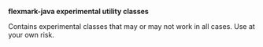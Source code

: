 **flexmark-java experimental utility classes**

Contains experimental classes that may or may not work in all cases. Use at your own risk.

